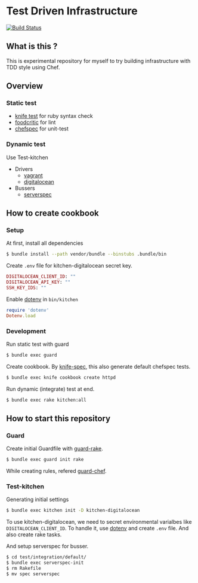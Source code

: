 Test Driven Infrastructure
====


[![Build Status](https://travis-ci.org/tcnksm/test-driven-infra.svg?branch=master)](https://travis-ci.org/tcnksm/test-driven-infra)



## What is this ?

This is experimental repository for myself to try building infrastructure with TDD style using Chef.


## Overview

### Static test

- [knife test](http://docs.opscode.com/knife_cookbook.html#test) for ruby syntax check
- [foodcritic](http://acrmp.github.io/foodcritic/) for lint
- [chefspec](https://github.com/sethvargo/chefspec) for unit-test


### Dynamic test

Use Test-kitchen

- Drivers
    - [vagrant](https://github.com/test-kitchen/kitchen-vagrant)
    - [digitalocean](https://github.com/test-kitchen/kitchen-digitalocean)
- Bussers
    - [serverspec](https://github.com/test-kitchen/busser-serverspec)


## How to create cookbook


### Setup

At first, install all dependencies

```bash
$ bundle install --path vendor/bundle --binstubs .bundle/bin
```

Create `.env` file for kitchen-digitalocean secret key.

```ruby
DIGITALOCEAN_CLIENT_ID: ""
DIGITALOCEAN_API_KEY: ""
SSH_KEY_IDS: ""
```

Enable [dotenv](https://github.com/bkeepers/dotenv) in `bin/kitchen`

```ruby
require 'dotenv'
Dotenv.load
```

### Development

Run static test with guard

```bash
$ bundle exec guard
```

Create cookbook. By [knife-spec](https://github.com/sethvargo/knife-spec), this also generate default chefspec tests.

```bash
$ bundle exec knife cookbook create httpd
```

Run dynamic (integrate) test at end.

```bash
$ bundle exec rake kitchen:all
```

## How to start this repository

### Guard

Create initial Guardfile with [guard-rake](https://github.com/rubyist/guard-rake).

```bash
$ bundle exec guard init rake
```
While creating rules, refered [guard-chef](https://github.com/guard/guard-chef).

### Test-kitchen

Generating initial settings

```bash
$ bundle exec kitchen init -D kitchen-digitalocean
```

To use kitchen-digitalocean, we need to secret environmental varialbes like `DIGITALOCEAN_CLIENT_ID`. To handle it, use [dotenv](https://github.com/bkeepers/dotenv) and create `.env` file. And also create rake tasks.

And setup serverspec for busser.

```bash
$ cd test/integration/default/
$ bundle exec serverspec-init
$ rm Rakefile
$ mv spec serverspec
```
